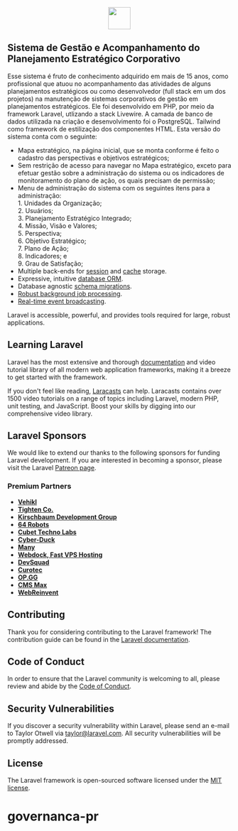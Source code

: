 <p align="center"><a href="https://laravel.com" target="_blank"><img src="https://maxn.com.br/img/brasao.png" width="50"></a></p>

## Sistema de Gestão e Acompanhamento do Planejamento Estratégico Corporativo

Esse sistema é fruto de conhecimento adquirido em mais de 15 anos, como profissional que atuou no acompanhamento das atividades de alguns planejamentos estratégicos ou como desenvolvedor (full stack em um dos projetos) na manutenção de sistemas corporativos de gestão em planejamentos estratégicos. Ele foi desenvolvido em PHP, por meio da framework Laravel, utlizando a stack Livewire. A camada de banco de dados utilizada na criação e desenvolvimento foi o PostgreSQL. Tailwind como framework de estilização dos componentes HTML. Esta versão do sistema conta com o seguinte:

- Mapa estratégico, na página inicial, que se monta conforme é feito o cadastro das perspectivas e objetivos estratégicos;
- Sem restrição de acesso para navegar no Mapa estratégico, exceto para efetuar gestão sobre a administração do sistema ou os indicadores de monitoramento do plano de ação, os quais precisam de permissão;
- Menu de administração do sistema com os seguintes itens para a administração:<br /> 1. Unidades da Organização;<br />2. Usuários;<br />3. Planejamento Estratégico Integrado;<br />4. Missão, Visão e Valores;<br />5. Perspectiva;<br />6. Objetivo Estratégico;<br />7. Plano de Ação;<br />8. Indicadores; e<br />9. Grau de Satisfação;
- Multiple back-ends for [session](https://laravel.com/docs/session) and [cache](https://laravel.com/docs/cache) storage.
- Expressive, intuitive [database ORM](https://laravel.com/docs/eloquent).
- Database agnostic [schema migrations](https://laravel.com/docs/migrations).
- [Robust background job processing](https://laravel.com/docs/queues).
- [Real-time event broadcasting](https://laravel.com/docs/broadcasting).

Laravel is accessible, powerful, and provides tools required for large, robust applications.

## Learning Laravel

Laravel has the most extensive and thorough [documentation](https://laravel.com/docs) and video tutorial library of all modern web application frameworks, making it a breeze to get started with the framework.

If you don't feel like reading, [Laracasts](https://laracasts.com) can help. Laracasts contains over 1500 video tutorials on a range of topics including Laravel, modern PHP, unit testing, and JavaScript. Boost your skills by digging into our comprehensive video library.

## Laravel Sponsors

We would like to extend our thanks to the following sponsors for funding Laravel development. If you are interested in becoming a sponsor, please visit the Laravel [Patreon page](https://patreon.com/taylorotwell).

### Premium Partners

- **[Vehikl](https://vehikl.com/)**
- **[Tighten Co.](https://tighten.co)**
- **[Kirschbaum Development Group](https://kirschbaumdevelopment.com)**
- **[64 Robots](https://64robots.com)**
- **[Cubet Techno Labs](https://cubettech.com)**
- **[Cyber-Duck](https://cyber-duck.co.uk)**
- **[Many](https://www.many.co.uk)**
- **[Webdock, Fast VPS Hosting](https://www.webdock.io/en)**
- **[DevSquad](https://devsquad.com)**
- **[Curotec](https://www.curotec.com/services/technologies/laravel/)**
- **[OP.GG](https://op.gg)**
- **[CMS Max](https://www.cmsmax.com/)**
- **[WebReinvent](https://webreinvent.com/?utm_source=laravel&utm_medium=github&utm_campaign=patreon-sponsors)**

## Contributing

Thank you for considering contributing to the Laravel framework! The contribution guide can be found in the [Laravel documentation](https://laravel.com/docs/contributions).

## Code of Conduct

In order to ensure that the Laravel community is welcoming to all, please review and abide by the [Code of Conduct](https://laravel.com/docs/contributions#code-of-conduct).

## Security Vulnerabilities

If you discover a security vulnerability within Laravel, please send an e-mail to Taylor Otwell via [taylor@laravel.com](mailto:taylor@laravel.com). All security vulnerabilities will be promptly addressed.

## License

The Laravel framework is open-sourced software licensed under the [MIT license](https://opensource.org/licenses/MIT).
# governanca-pr
